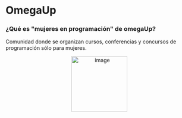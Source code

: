 # OmegaUp

### ¿Qué es "mujeres en programación" de omegaUp?
Comunidad donde se organizan cursos, conferencias y concursos de programación sólo para mujeres.
<p align="center">
<img width="150" alt="image" src="https://user-images.githubusercontent.com/89166148/169929338-786b151a-e014-4aeb-b4e2-e10042189b25.png">
</p>
